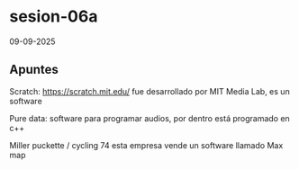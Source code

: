 # sesion-06a

09-09-2025

## Apuntes

Scratch: <https://scratch.mit.edu/> fue desarrollado por MIT Media Lab, es un software 

Pure data: software para programar audios, por dentro está programado en c++

Miller puckette / cycling 74 esta empresa vende un software llamado Max map
